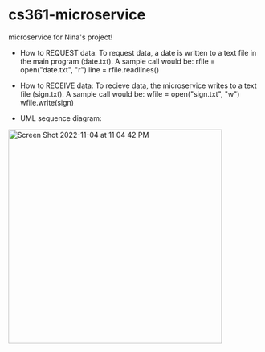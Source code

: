 # cs361-microservice
microservice for Nina's project!

- How to REQUEST data: To request data, a date is written to a text file in the main program (date.txt). A sample call would be: 
rfile = open("date.txt", "r")
line = rfile.readlines()

- How to RECEIVE data: To recieve data, the microservice writes to a text file (sign.txt). A sample call would be:
wfile = open("sign.txt", "w")
wfile.write(sign)

- UML sequence diagram:
<img width="425" alt="Screen Shot 2022-11-04 at 11 04 42 PM" src="https://user-images.githubusercontent.com/91341249/200105121-cf9aedc0-8d2d-4454-9d2e-e69fb934aaf7.png">
